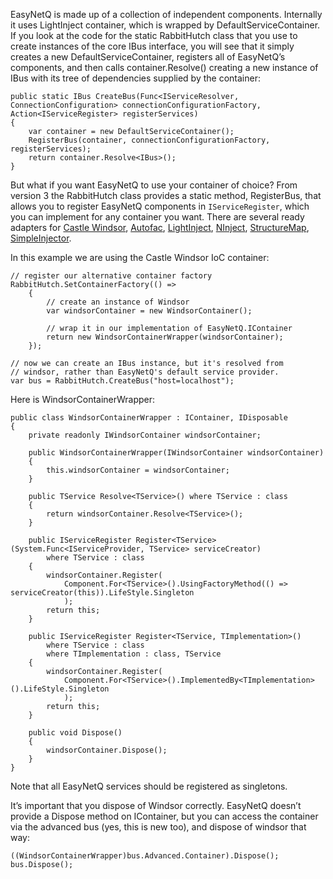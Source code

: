 EasyNetQ is made up of a collection of independent components. Internally it uses LightInject container, which is wrapped by DefaultServiceContainer. If you look at the code for the static RabbitHutch class that you use to create instances of the core IBus interface, you will see that it simply creates a new DefaultServiceContainer, registers all of EasyNetQ’s components, and then calls container.Resolve<IBus>() creating a new instance of IBus with its tree of dependencies supplied by the container:

```
public static IBus CreateBus(Func<IServiceResolver, ConnectionConfiguration> connectionConfigurationFactory, Action<IServiceRegister> registerServices)
{
    var container = new DefaultServiceContainer();
    RegisterBus(container, connectionConfigurationFactory, registerServices);
    return container.Resolve<IBus>();
}
```

But what if you want EasyNetQ to use your container of choice? From version 3 the RabbitHutch class provides a static method, RegisterBus, that allows you to register EasyNetQ components in `IServiceRegister`,  which you can implement for any container you want. There are several ready adapters for [Castle Windsor](https://www.nuget.org/packages/EasyNetQ.DI.Windsor), [Autofac](https://www.nuget.org/packages/EasyNetQ.DI.Autofac), [LightInject](https://www.nuget.org/packages/EasyNetQ.DI.LightInject), [NInject](https://www.nuget.org/packages/EasyNetQ.DI.NInject), [StructureMap](https://www.nuget.org/packages/EasyNetQ.DI.StructureMap), [SimpleInjector](https://www.nuget.org/packages/EasyNetQ.DI.SimpleInjector).

In this example we are using the Castle Windsor IoC container:

    // register our alternative container factory
    RabbitHutch.SetContainerFactory(() =>
        {
            // create an instance of Windsor
            var windsorContainer = new WindsorContainer();

            // wrap it in our implementation of EasyNetQ.IContainer
            return new WindsorContainerWrapper(windsorContainer);
        });

    // now we can create an IBus instance, but it's resolved from
    // windsor, rather than EasyNetQ's default service provider.
    var bus = RabbitHutch.CreateBus("host=localhost");

Here is WindsorContainerWrapper:

    public class WindsorContainerWrapper : IContainer, IDisposable
    {
        private readonly IWindsorContainer windsorContainer;

        public WindsorContainerWrapper(IWindsorContainer windsorContainer)
        {
            this.windsorContainer = windsorContainer;
        }

        public TService Resolve<TService>() where TService : class
        {
            return windsorContainer.Resolve<TService>();
        }

        public IServiceRegister Register<TService>(System.Func<IServiceProvider, TService> serviceCreator) 
            where TService : class
        {
            windsorContainer.Register(
                Component.For<TService>().UsingFactoryMethod(() => serviceCreator(this)).LifeStyle.Singleton
                );
            return this;
        }

        public IServiceRegister Register<TService, TImplementation>() 
            where TService : class 
            where TImplementation : class, TService
        {
            windsorContainer.Register(
                Component.For<TService>().ImplementedBy<TImplementation>().LifeStyle.Singleton
                );
            return this;
        }

        public void Dispose()
        {
            windsorContainer.Dispose();
        }
    }

Note that all EasyNetQ services should be registered as singletons.

It’s important that you dispose of Windsor correctly. EasyNetQ doesn’t provide a Dispose method on IContainer, but you can access the container via the advanced bus (yes, this is new too), and dispose of windsor that way:

    ((WindsorContainerWrapper)bus.Advanced.Container).Dispose();
    bus.Dispose();